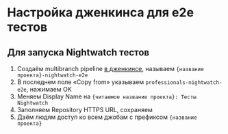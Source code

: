 # Настройка дженкинса для e2e тестов

## Для запуска Nightwatch тестов

1. Создаём multibranch pipeline [в дженкинсе](https://jenkins.csssr.ru/view/all/newJob), называем `{название проекта}-nightwatch-e2e`
1. В последнем поле «Copy from» указываем `professionals-nightwatch-e2e`, нажимаем OK
1. Меняем Display Name на `{читаемое название проекта}: Тесты Nightwatch`
1. Заполняем Repository HTTPS URL, сохраняем
1. Даём людям доступ ко всем джобам с префиксом `{название проекта}`
